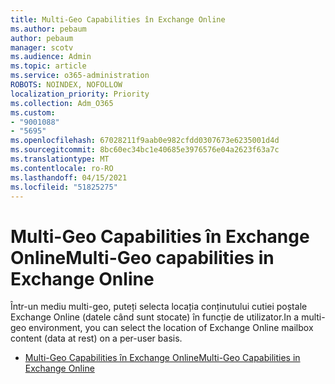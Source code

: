 ```yaml
---
title: Multi-Geo Capabilities în Exchange Online
ms.author: pebaum
author: pebaum
manager: scotv
ms.audience: Admin
ms.topic: article
ms.service: o365-administration
ROBOTS: NOINDEX, NOFOLLOW
localization_priority: Priority
ms.collection: Adm_O365
ms.custom:
- "9001088"
- "5695"
ms.openlocfilehash: 67028211f9aab0e982cfdd0307673e6235001d4d
ms.sourcegitcommit: 8bc60ec34bc1e40685e3976576e04a2623f63a7c
ms.translationtype: MT
ms.contentlocale: ro-RO
ms.lasthandoff: 04/15/2021
ms.locfileid: "51825275"
---
```

# <a name="multi-geo-capabilities-in-exchange-online"></a><span data-ttu-id="c025c-102">Multi-Geo Capabilities în Exchange Online</span><span class="sxs-lookup"><span data-stu-id="c025c-102">Multi-Geo capabilities in Exchange Online</span></span>

<span data-ttu-id="c025c-103">Într-un mediu multi-geo, puteți selecta locația conținutului cutiei poștale Exchange Online (datele când sunt stocate) în funcție de utilizator.</span><span class="sxs-lookup"><span data-stu-id="c025c-103">In a multi-geo environment, you can select the location of Exchange Online mailbox content (data at rest) on a per-user basis.</span></span>
- [<span data-ttu-id="c025c-104">Multi-Geo Capabilities în Exchange Online</span><span class="sxs-lookup"><span data-stu-id="c025c-104">Multi-Geo Capabilities in Exchange Online</span></span>](https://docs.microsoft.com/office365/enterprise/multi-geo-capabilities-in-exchange-online)

